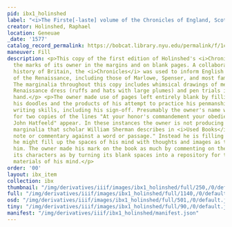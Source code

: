 ```yaml
---
pid: ibx1_holinshed
label: "<i>The Firste[-laste] volume of the Chronicles of England, Scotland, and Irelande</i>"
creator: Holinshed, Raphael
location: Geneuae
_date: '1577'
catalog_record_permalink: https://bobcat.library.nyu.edu/permalink/f/1c17uag/nyu_aleph003271029
maneuver: Fill
description: <p>This copy of the first edition of Holinshed's <i>Chronicles</i> bears
  the marks of its owner in the margins and on blank pages. A collaboratively written
  history of Britain, the <i>Chronicles</i> was used to inform English literary works
  of the Renaissance, including those of Marlowe, Spenser, and most famously Shakespeare.
  The marginalia throughout this copy includes whimsical drawings of men in contemporary
  Renaissance dress (ruffs and hats with large plumes) and pen trials in secretary
  hand.</p> <p>The owner made use of pages left entirely blank by filling it with
  his doodles and the products of his attempt to practice his penmanship and letter
  writing skills, including his sign-off. Presumably the owner's name was "John Hatfeeld,"
  for two copies of the lines "At your honor's commandement your obedient servant
  John Hatfeeld" appear. In these instances the owner is not producing the form of
  marginalia that scholar William Sherman describes in <i>Used Books</i> as "a glossarial
  note or commentary against a word or passage." Instead he is filling up pages as
  he might fill up the spaces of his mind with thoughts and images as they occur to
  him. The owner made his mark on the book as much by commenting on the text and copying
  its characters as by turning its blank spaces into a repository for the free-flowing
  materials of his mind.</p>
order: '00'
layout: ibx_item
collection: ibx
thumbnail: "/img/derivatives/iiif/images/ibx1_holinshed/full/250,/0/default.jpg"
full: "/img/derivatives/iiif/images/ibx1_holinshed/full/1140,/0/default.jpg"
osd: "/img/derivatives/iiif/images/ibx1_holinshed/full/501,/0/default.jpg"
tiny: "/img/derivatives/iiif/images/ibx1_holinshed/full/90,/0/default.jpg"
manifest: "/img/derivatives/iiif/ibx1_holinshed/manifest.json"
---
```

